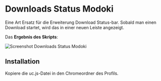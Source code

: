 # Downloads Status Modoki
Eine Art Ersatz für die Erweiterung Download Status-bar. Sobald man einen Download startet, wird das in einer neuen Leiste angezeigt.

Das **Ergebnis des Skripts**:

![Screenshot Downloads Status Modoki](https://github.com/ardiman/userChrome.js/raw/master/downloadsstatusmodoki/scr_downloadsstatusmodoki.png)

## Installation
Kopiere die uc.js-Datei in den Chromeordner des Profils.

